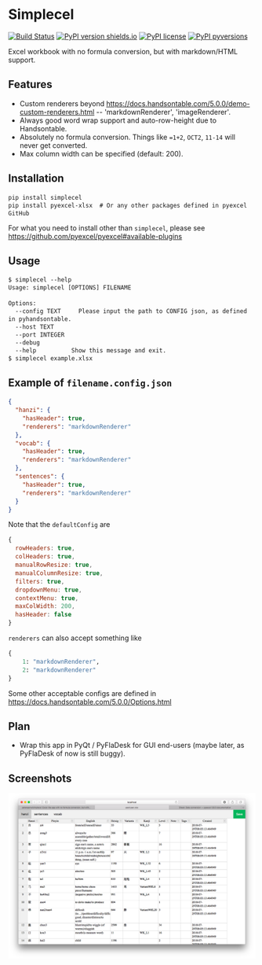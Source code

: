 # Simplecel

[![Build Status](https://travis-ci.org/patarapolw/simplecel.svg?branch=master)](https://travis-ci.org/patarapolw/simplecel)
[![PyPI version shields.io](https://img.shields.io/pypi/v/simplecel.svg)](https://pypi.python.org/pypi/simplecel/)
[![PyPI license](https://img.shields.io/pypi/l/simplecel.svg)](https://pypi.python.org/pypi/simplecel/)
[![PyPI pyversions](https://img.shields.io/pypi/pyversions/simplecel.svg)](https://pypi.python.org/pypi/simplecel/)

Excel workbook with no formula conversion, but with markdown/HTML support.

## Features

- Custom renderers beyond https://docs.handsontable.com/5.0.0/demo-custom-renderers.html -- 'markdownRenderer', 'imageRenderer'.
- Always good word wrap support and auto-row-height due to Handsontable.
- Absolutely no formula conversion. Things like `=1+2`, `OCT2`, `11-14` will never get converted.
- Max column width can be specified (default: 200).

## Installation

```commandline
pip install simplecel
pip install pyexcel-xlsx  # Or any other packages defined in pyexcel GitHub
```

For what you need to install other than `simplecel`, please see https://github.com/pyexcel/pyexcel#available-plugins

## Usage

```commandline
$ simplecel --help
Usage: simplecel [OPTIONS] FILENAME

Options:
  --config TEXT     Please input the path to CONFIG json, as defined in pyhandsontable.
  --host TEXT
  --port INTEGER
  --debug
  --help          Show this message and exit.
$ simplecel example.xlsx
```

## Example of `filename.config.json`

```json
{
  "hanzi": {
    "hasHeader": true,
    "renderers": "markdownRenderer"
  },
  "vocab": {
    "hasHeader": true,
    "renderers": "markdownRenderer"
  },
  "sentences": {
    "hasHeader": true,
    "renderers": "markdownRenderer"
  }
}
```

Note that the `defaultConfig` are

```javascript
{
  rowHeaders: true,
  colHeaders: true,
  manualRowResize: true,
  manualColumnResize: true,
  filters: true,
  dropdownMenu: true,
  contextMenu: true,
  maxColWidth: 200,
  hasHeader: false
}
```

`renderers` can also accept something like

```python
{
    1: "markdownRenderer",
    2: "markdownRenderer"
}
```

Some other acceptable configs are defined in https://docs.handsontable.com/5.0.0/Options.html

## Plan

- Wrap this app in PyQt / PyFlaDesk for GUI end-users (maybe later, as PyFlaDesk of now is still buggy).

## Screenshots

<img src="https://raw.githubusercontent.com/patarapolw/simplecel/master/screenshots/0.png" />
